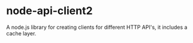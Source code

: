 # node-api-client2

A node.js library for creating clients for different HTTP API's, it includes a cache layer.
